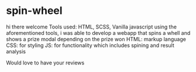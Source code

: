 # spin-wheel
hi there welcome
Tools used: HTML, SCSS, Vanilla javascript
using the aforementioned tools, i was able to develop a webapp that spins a whell and shows a prize modal depending on the prize won
HTML: markup language
CSS: for styling
JS: for functionality which includes spining and result analysis

Would love to have your reviews
